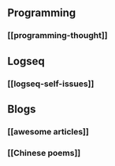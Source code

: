 ## Programming
### [[programming-thought]]
## Logseq
### [[logseq-self-issues]]
## Blogs
### [[awesome articles]]
### [[Chinese poems]]
